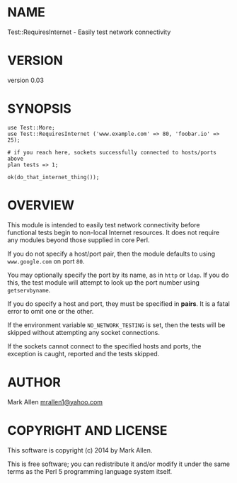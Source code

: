 # NAME

Test::RequiresInternet - Easily test network connectivity

# VERSION

version 0.03

# SYNOPSIS

    use Test::More;
    use Test::RequiresInternet ('www.example.com' => 80, 'foobar.io' => 25);

    # if you reach here, sockets successfully connected to hosts/ports above
    plan tests => 1;

    ok(do_that_internet_thing());

# OVERVIEW

This module is intended to easily test network connectivity before functional 
tests begin to non-local Internet resources.  It does not require any modules
beyond those supplied in core Perl.

If you do not specify a host/port pair, then the module defaults to using
`www.google.com` on port `80`.  

You may optionally specify the port by its name, as in `http` or `ldap`.
If you do this, the test module will attempt to look up the port number
using `getservbyname`.

If you do specify a host and port, they must be specified in **pairs**. It is a
fatal error to omit one or the other.

If the environment variable `NO_NETWORK_TESTING` is set, then the tests
will be skipped without attempting any socket connections.

If the sockets cannot connect to the specified hosts and ports, the exception
is caught, reported and the tests skipped.

# AUTHOR

Mark Allen <mrallen1@yahoo.com>

# COPYRIGHT AND LICENSE

This software is copyright (c) 2014 by Mark Allen.

This is free software; you can redistribute it and/or modify it under
the same terms as the Perl 5 programming language system itself.

